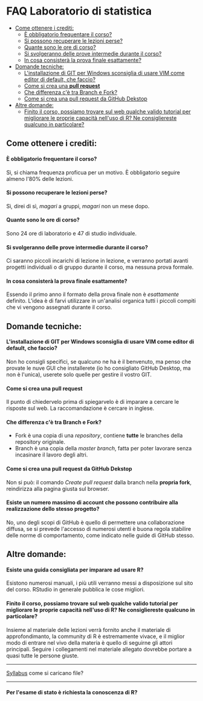 FAQ Laboratorio di statistica
================

-   [Come ottenere i crediti:](#come-ottenere-i-crediti)
    -   [È obbligatorio frequentare il corso?](#è-obbligatorio-frequentare-il-corso)
    -   [Si possono recuperare le lezioni perse?](#si-possono-recuperare-le-lezioni-perse)
    -   [Quante sono le ore di corso?](#quante-sono-le-ore-di-corso)
    -   [Si svolgeranno delle prove intermedie durante il corso?](#si-svolgeranno-delle-prove-intermedie-durante-il-corso)
    -   [In cosa consisterà la prova finale esattamente?](#in-cosa-consisterà-la-prova-finale-esattamente)
-   [Domande tecniche:](#domande-tecniche)
    -   [L'installazione di GIT per Windows sconsiglia di usare VIM come editor di default, che faccio?](#linstallazione-di-git-per-windows-sconsiglia-di-usare-vim-come-editor-di-default-che-faccio)
    -   [Come si crea una **pull request**](#come-si-crea-una-pull-request)
    -   [Che differenza c'è tra Branch e Fork?](#che-differenza-cè-tra-branch-e-fork)
    -   [Come si crea una pull request da GitHub Dekstop](#come-si-crea-una-pull-request-da-github-dekstop)
-   [Altre domande:](#altre-domande)
    -   [Finito il corso, possiamo trovare sul web qualche valido tutorial per migliorare le proprie capacità nell'uso di R? Ne consigliereste qualcuno in particolare?](#finito-il-corso-possiamo-trovare-sul-web-qualche-valido-tutorial-per-migliorare-le-proprie-capacità-nelluso-di-r-ne-consigliereste-qualcuno-in-particolare)

Come ottenere i crediti:
------------------------

#### È obbligatorio frequentare il corso?

Sì, si chiama frequenza proficua per un motivo. È obbligatorio seguire almeno l'80% delle lezioni.

#### Si possono recuperare le lezioni perse?

Sì, direi di sì, *magari* a gruppi, *magari* non un mese dopo.

#### Quante sono le ore di corso?

Sono 24 ore di laboratorio e 47 di studio individuale.

#### Si svolgeranno delle prove intermedie durante il corso?

Ci saranno piccoli incarichi di lezione in lezione, e verranno portati avanti progetti individuali o di gruppo durante il corso, ma nessuna prova formale.

#### In cosa consisterà la prova finale esattamente?

Essendo il primo anno il formato della prova finale non è *esattamente* definito.
L'idea è di farvi utilizzare in un'analisi organica tutti i piccoli compiti che vi vengono assegnati durante il corso.

Domande tecniche:
-----------------

#### L'installazione di GIT per Windows sconsiglia di usare VIM come editor di default, che faccio?

Non ho consigli specifici, se qualcuno ne ha è il benvenuto, ma penso che provate le nuve GUI che installerete (io ho consigliato GitHub Desktop, ma non è l'unica), userete solo quelle per gestire il vostro GIT.

#### Come si crea una **pull request**

Il punto di chiedervelo prima di spiegarvelo è di imparare a cercare le risposte sul web.
La raccomandazione è cercare in inglese.

#### Che differenza c'è tra Branch e Fork?

-   Fork è una copia di una *repository*, contiene **tutte** le branches della repository originale.
-   Branch è una copia della *master branch*, fatta per poter lavorare senza incasinare il lavoro degli altri.

#### Come si crea una pull request da GitHub Dekstop

Non si può: il comando *Create pull request* dalla branch nella **propria fork**, reindirizza alla pagina giusta sul browser.

#### Esiste un numero massimo di account che possono contribuire alla realizzazione dello stesso progetto? 

No, uno degli scopi di GitHub è quello di permettere una collaborazione diffusa, se si prevede l'accesso di numerosi utenti è buona regola stabilire delle norme di comportamento, come indicato nelle guide di GitHub stesso.

Altre domande:
--------------

#### Esiste una guida consigliata per imparare ad usare R? 

Esistono numerosi manuali, i più utili verranno messi a disposizione sul sito del corso. RStudio in generale pubblica le cose migliori.

#### Finito il corso, possiamo trovare sul web qualche valido tutorial per migliorare le proprie capacità nell'uso di R? Ne consigliereste qualcuno in particolare?

Insieme al materiale delle lezioni verrà fornito anche il materiale di approfondimanto, la community di R è estremamente vivace, e il miglior modo di entrare nel vivo della materia è quello di seguirne gli attori principali. Seguire i collegamenti nel materiale allegato dovrebbe portare a quasi tutte le persone giuste.

------------------------------------------------------------------------

[Syllabus](../README.md)
come si caricano file?

------------------------------------------------------------------------
#### Per l'esame di stato è richiesta la conoscenza di R?
